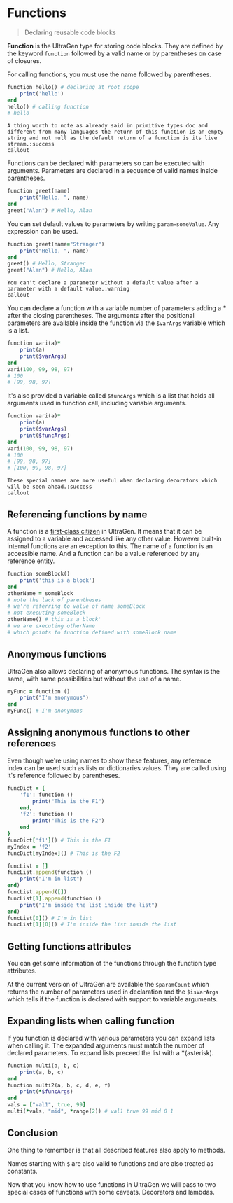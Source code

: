 # Functions

>Declaring reusable code blocks

**Function** is the UltraGen type for storing code blocks. They are defined by the keyword `function` followed by a valid name or by parentheses on case of closures.

For calling functions, you must use the name followed by parentheses.

```ruby
function hello() # declaring at root scope
    print('hello')
end
hello() # calling function
# hello
```

```callout
A thing worth to note as already said in primitive types doc and different from many languages the return of this function is an empty string and not null as the default return of a function is its live stream.:success
callout
```

Functions can be declared with parameters so can be executed with arguments. Parameters are declared in a sequence of valid names inside parentheses.

```ruby
function greet(name)
    print("Hello, ", name)
end
greet("Alan") # Hello, Alan
```

You can set default values to parameters by writing `param=someValue`. Any expression can be used. 

```ruby
function greet(name="Stranger")
    print("Hello, ", name)
end
greet() # Hello, Stranger
greet("Alan") # Hello, Alan
```

```callout
You can't declare a parameter without a default value after a parameter with a default value.:warning
callout
```

You can declare a function with a variable number of parameters adding a __*__ after the closing parentheses. The arguments after the positional parameters are available inside the function via the `$varArgs` variable which is a list.

```ruby
function vari(a)*
    print(a)
    print($varArgs)
end
vari(100, 99, 98, 97)
# 100
# [99, 98, 97]
```

It's also provided a variable called `$funcArgs` which is a list that holds all arguments used in function call, including variable arguments.

```ruby
function vari(a)*
    print(a)
    print($varArgs)
    print($funcArgs)
end
vari(100, 99, 98, 97)
# 100
# [99, 98, 97]
# [100, 99, 98, 97]
```

```callout
These special names are more useful when declaring decorators which will be seen ahead.:success
callout
```

## Referencing functions by name

A function is a [first-class citizen](https://en.m.wikipedia.org/wiki/First-class_citizen) in UltraGen. It means that it can be assigned to a variable and accessed like any other value. However built-in internal functions are an exception to this. The name of a function is an accessible name. And a function can be a value referenced by any reference entity.

```ruby
function someBlock()
    print('this is a block')
end
otherName = someBlock
# note the lack of parentheses
# we're referring to value of name someBlock
# not executing someBlock
otherName() # this is a block'
# we are executing otherName
# which points to function defined with someBlock name
```

## Anonymous functions

UltraGen also allows declaring of anonymous functions. The syntax is the same, with same possibilities but without the use of a name.

```ruby
myFunc = function ()
    print("I'm anonymous")
end
myFunc() # I'm anonymous
```

## Assigning anonymous functions to other references

Even though we're using names to show these features, any reference index can be used such as lists or dictionaries values. They are called using it's reference followed by parentheses.

```ruby
funcDict = {
    'f1': function ()
        print("This is the F1")
    end,
    'f2': function () 
        print("This is the F2")
    end
}
funcDict['f1']() # This is the F1
myIndex = 'f2'
funcDict[myIndex]() # This is the F2

funcList = []
funcList.append(function ()
    print("I'm in list")
end)
funcList.append([])
funcList[1].append(function ()
    print("I'm inside the list inside the list")
end)
funcList[0]() # I'm in list
funcList[1][0]() # I'm inside the list inside the list
```

## Getting functions attributes

You can get some information of the functions through the function type attributes.

At the current version of UltraGen are available the `$paramCount` which returns the number of parameters used in declaration and the `$isVarArgs` which tells if the function is declared with support to variable arguments.

## Expanding lists when calling function

If you function is declared with various parameters you can expand lists when calling it. The expanded arguments must match the number of declared parameters. To expand lists preceed the list with a __*__(asterisk).

```ruby
function multi(a, b, c)
    print(a, b, c)
end
function multi2(a, b, c, d, e, f)
    print(*$funcArgs)
end
vals = ["val1", true, 99]
multi(*vals, "mid", *range(2)) # val1 true 99 mid 0 1
```

## Conclusion

One thing to remember is that all described features also apply to methods.

Names starting with `$` are also valid to functions and are also treated as constants.

Now that you know how to use functions in UltraGen we will pass to two special cases of functions with some caveats. Decorators and lambdas.

